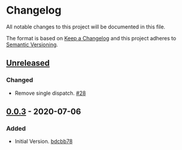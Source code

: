 # Changelog

All notable changes to this project will be documented in this file.

The format is based on [Keep a Changelog](http://keepachangelog.com/)
and this project adheres to [Semantic Versioning](http://semver.org/).

## [Unreleased](https://github.com/atomist-skills/terraform-skill/compare/0.0.3...HEAD)

### Changed

-   Remove single dispatch. [#28](https://github.com/atomist-skills/terraform-skill/issues/28)

## [0.0.3](https://github.com/atomist-skills/terraform-skill/tree/0.0.3) - 2020-07-06

### Added

-   Initial Version. [bdcbb78](https://github.com/atomist-skills/terraform-skill/commit/bdcbb78c6617d9ba8c21f3469bae60010aaa40bf)
